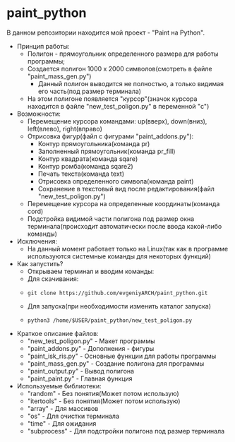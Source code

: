 # paint_python
В данном репозитории находится мой проект - "Paint на Python".
- Принцип работы:
  - Полигон - прямоугольник определенного размера для работы программы;
  - Создается полигон 1000 x 2000 символов(смотреть в файле "paint_mass_gen.py")
    - Данный полигон выводится не полностью, а только видимая его часть(под размер терминала) 
  - На этом полигоне появляется "курсор"(значок курсора находится в файле "new_test_poligon.py" в переменной "c")
- Возможности:
  - Перемещение курсора командами: up(вверх), down(вниз), left(влево), right(вправо)
  - Отрисовка фигур(файл с фигурами "paint_addons.py"):
    - Контур прямоугольника(команда pr)
    - Заполненный прямоугольник(команда pr_fill)
    - Контур квадрата(команда sqare)
    - Контур ромба(команда sqare2)
    - Печать текста(команда text)
    - Отрисовка определенного символа(команда paint)
    - Сохранение в текстовый вид после редактирования(файл "new_test_poligon.py")
  - Перемещение курсора на определенные координаты(команда cord)
  - Подстройка видимой части полигона под размер окна терминала(происходит автоматически после ввода какой-либо команды)
- Исключения:
  - На данный момент работает только на Linux(так как в программе используются системные команды для некоторых функций)
- Как запустить?
  - Открываем терминал и вводим команды:
  - Для скачивания:
  - ```
    git clone https://github.com/evgeniyARCH/paint_python.git
  - Для запуска(при необходимости изменить каталог запуска)
  - ```
    python3 /home/$USER/paint_python/new_test_poligon.py
- Краткое описание файлов:
  - "new_test_poligon.py" - Макет программы 
  - "paint_addons.py" - Дополнения - фигуры
  - "paint_isk_ris.py" - Основные функции для работы программы
  - "paint_mass_gen.py" - Создание полигона для программы
  - "paint_output.py" - Вывод полигона
  - "paint_paint.py" - Главная функция
- Используемые библиотеки:
  - "random" - Без понятия(Может потом использую)
  - "itertools" - Без понятия(Может потом использую)
  - "array" - Для массивов
  - "os" - Для очистки терминала
  - "time" - Для ожидания
  - "subprocess" - Для подстройки полигона под размер терминала
